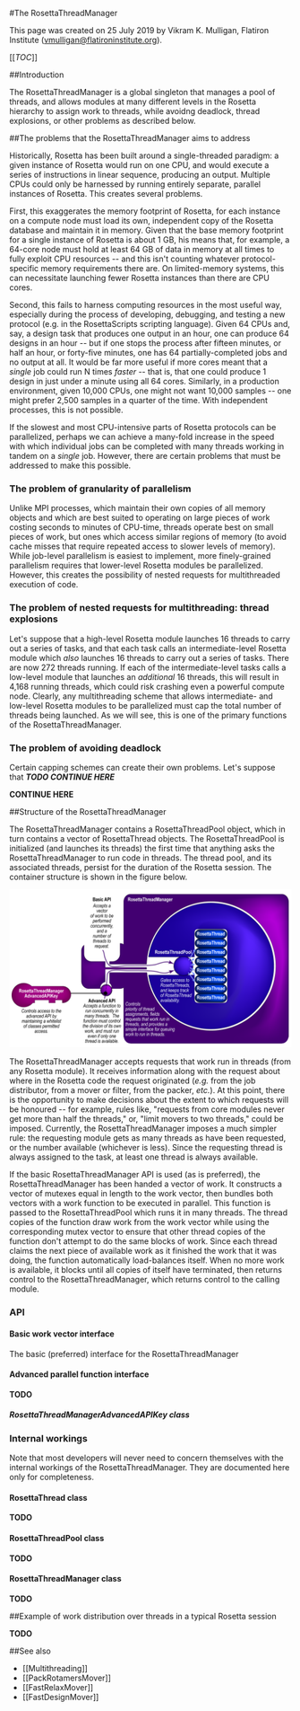 #The RosettaThreadManager

This page was created on 25 July 2019 by Vikram K. Mulligan, Flatiron Institute (vmulligan@flatironinstitute.org).

[[_TOC_]]

##Introduction

The RosettaThreadManager is a global singleton that manages a pool of threads, and allows modules at many different levels in the Rosetta hierarchy to assign work to threads, while avoidng deadlock, thread explosions, or other problems as described below.

##The problems that the RosettaThreadManager aims to address

Historically, Rosetta has been built around a single-threaded paradigm: a given instance of Rosetta would run on one CPU, and would execute a series of instructions in linear sequence, producing an output.  Multiple CPUs could only be harnessed by running entirely separate, parallel instances of Rosetta.  This creates several problems.

First, this exaggerates the memory footprint of Rosetta, for each instance on a compute node must load its own, independent copy of the Rosetta database and maintain it in memory.  Given that the base memory footprint for a single instance of Rosetta is about 1 GB, his means that, for example, a 64-core node must hold at least 64 GB of data in memory at all times to fully exploit CPU resources -- and this isn't counting whatever protocol-specific memory requirements there are.  On limited-memory systems, this can necessitate launching fewer Rosetta instances than there are CPU cores.

Second, this fails to harness computing resources in the most useful way, especially during the process of developing, debugging, and testing a new protocol (e.g. in the RosettaScripts scripting language).  Given 64 CPUs and, say, a design task that produces one output in an hour, one can produce 64 designs in an hour -- but if one stops the process after fifteen minutes, or half an hour, or forty-five minutes, one has 64 partially-completed jobs and no output at all.  It would be far more useful if more cores meant that a _single_ job could run N times _faster_ -- that is, that one could produce 1 design in just under a minute using all 64 cores.  Similarly, in a production environment, given 10,000 CPUs, one might not want 10,000 samples -- one might prefer 2,500 samples in a quarter of the time.  With independent processes, this is not possible.

If the slowest and most CPU-intensive parts of Rosetta protocols can be parallelized, perhaps we can achieve a many-fold increase in the speed with which individual jobs can be completed with many threads working in tandem on a _single_ job.  However, there are certain problems that must be addressed to make this possible.

### The problem of granularity of parallelism

Unlike MPI processes, which maintain their own copies of all memory objects and which are best suited to operating on large pieces of work costing seconds to minutes of CPU-time, threads operate best on small pieces of work, but ones which access similar regions of memory (to avoid cache misses that require repeated access to slower levels of memory).  While job-level parallelism is easiest to implement, more finely-grained parallelism requires that lower-level Rosetta modules be parallelized.  However, this creates the possibility of nested requests for multithreaded execution of code.

### The problem of nested requests for multithreading: thread explosions

Let's suppose that a high-level Rosetta module launches 16 threads to carry out a series of tasks, and that each task calls an intermediate-level Rosetta module which _also_ launches 16 threads to carry out a series of tasks.  There are now 272 threads running.  If each of the intermediate-level tasks calls a low-level module that launches an _additional_ 16 threads, this will result in 4,168 running threads, which could risk crashing even a powerful compute node.  Clearly, any multithreading scheme that allows intermediate- and low-level Rosetta modules to be parallelized must cap the total number of threads being launched.  As we will see, this is one of the primary functions of the RosettaThreadManager.

### The problem of avoiding deadlock

Certain capping schemes can create their own problems.  Let's suppose that ***TODO CONTINUE HERE***

**CONTINUE HERE**

##Structure of the RosettaThreadManager

The RosettaThreadManager contains a RosettaThreadPool object, which in turn contains a vector of RosettaThread objects.  The RosettaThreadPool is initialized (and launches its threads) the first time that anything asks the RosettaThreadManager to run code in threads.  The thread pool, and its associated threads, persist for the duration of the Rosetta session.  The container structure is shown in the figure below.

![Rosetta's threading infrastructure](RosettaThreadManager.png)

The RosettaThreadManager accepts requests that work run in threads (from any Rosetta module).  It receives information along with the request about where in the Rosetta code the request originated (_e.g._ from the job distributor, from a mover or filter, from the packer, _etc._).  At this point, there is the opportunity to make decisions about the extent to which requests will be honoured -- for example, rules like, "requests from core modules never get more than half the threads," or, "limit movers to two threads," could be imposed.  Currently, the RosettaThreadManager imposes a much simpler rule: the requesting module gets as many threads as have been requested, or the number available (whichever is less).  Since the requesting thread is always assigned to the task, at least one thread is always available.

If the basic RosettaThreadManager API is used (as is preferred), the RosettaThreadManager has been handed a vector of work.  It constructs a vector of mutexes equal in length to the work vector, then bundles both vectors with a work function to be executed in parallel.  This function is passed to the RosettaThreadPool which runs it in many threads.  The thread copies of the function draw work from the work vector while using the corresponding mutex vector to ensure that other thread copies of the function don't attempt to do the same blocks of work.  Since each thread claims the next piece of available work as it finished the work that it was doing, the function automatically load-balances itself.  When no more work is available, it blocks until all copies of itself have terminated, then returns control to the RosettaThreadManager, which returns control to the calling module.

### API

#### Basic work vector interface

The basic (preferred) interface for the RosettaThreadManager

#### Advanced parallel function interface

**TODO**

##### RosettaThreadManagerAdvancedAPIKey class

### Internal workings

Note that most developers will never need to concern themselves with the internal workings of the RosettaThreadManager.  They are documented here only for completeness.

#### RosettaThread class

**TODO**

#### RosettaThreadPool class

**TODO**

#### RosettaThreadManager class

**TODO**

##Example of work distribution over threads in a typical Rosetta session

**TODO**

##See also

* [[Multithreading]]
* [[PackRotamersMover]]
* [[FastRelaxMover]]
* [[FastDesignMover]]
